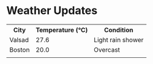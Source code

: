 # Weather Updates

<!-- WEATHER-UPDATE-START -->
<table><tr><th>City</th><th>Temperature (°C)</th><th>Condition</th></tr><tr><td>Valsad</td><td>27.6</td><td>Light rain shower</td></tr><tr><td>Boston</td><td>20.0</td><td>Overcast</td></tr><tr><td></td><td></td><td></td></tr></table>
<!-- WEATHER-UPDATE-END -->
